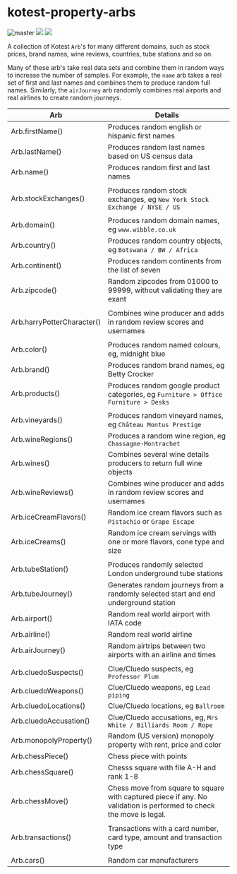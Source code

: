# kotest-property-arbs

![master](https://github.com/kotest/kotest-property-arbs/workflows/master/badge.svg)
[<img src="https://img.shields.io/maven-central/v/io.kotest.extensions/kotest-property-arbs.svg?label=latest%20release"/>](http://search.maven.org/#search%7Cga%7C1%7Choplite)
[<img src="https://img.shields.io/nexus/s/https/oss.sonatype.org/io.kotest.extensions/kotest-property-arbs.svg?label=latest%20snapshot&style=plastic"/>](https://oss.sonatype.org/content/repositories/snapshots/io.kotest.extensions/kotest-property-arbs)


A collection of Kotest `Arb`'s for many different domains, such as stock prices, brand names, wine reviews, countries, tube stations and so on.

Many of these arb's take real data sets and combine them in random ways to increase the number of samples. For example, the `name` arb takes a real set of first and last names and combines them to produce random full names. Similarly, the `airJourney` arb randomly combines real airports and real airlines to create random journeys.

| Arb  	| Details  	|
|---	|---	|
| Arb.firstName() | Produces random english or hispanic first names |
| Arb.lastName() | Produces random last names based on US census data |
| Arb.name() | Produces random first and last names |
|	|	|
| Arb.stockExchanges() | Produces random stock exchanges, eg `New York Stock Exchange / NYSE / US` |
|	|	|
| Arb.domain() | Produces random domain names, eg `www.wibble.co.uk` |
| Arb.country() | Produces random country objects, eg `Botswana / BW / Africa` |
| Arb.continent() | Produces random continents from the list of seven |
| Arb.zipcode() | Random zipcodes from 01000 to 99999, without validating they are exant |
|	|	|
| Arb.harryPotterCharacter() | Combines wine producer and adds in random review scores and usernames |
|	|	|
| Arb.color() | Produces random named colours, eg, midnight blue |
| Arb.brand() | Produces random brand names, eg Betty Crocker |
| Arb.products() | Produces random google product categories, eg `Furniture > Office Furniture > Desks` |
|	|	|
| Arb.vineyards()	| Produces random vineyard names, eg `Château Montus Prestige` |
| Arb.wineRegions()	| Produces a random wine region, eg `Chassagne-Montrachet` |
| Arb.wines() | Combines several wine details producers to return full wine objects |
| Arb.wineReviews()  | Combines wine producer and adds in random review scores and usernames |
| Arb.iceCreamFlavors() | Random ice cream flavors such as `Pistachio` or `Grape Escape` |
| Arb.iceCreams() | Random ice cream servings with one or more flavors, cone type and size |
|	|	|
| Arb.tubeStation() | Produces randomly selected London underground tube stations |
| Arb.tubeJourney() | Generates random journeys from a randomly selected start and end underground station |
| Arb.airport() | Random real world airport with IATA code |
| Arb.airline() | Random real world airline |
| Arb.airJourney() | Random airtrips between two airports with an airline and times |
| | |
| Arb.cluedoSuspects() | Clue/Cluedo suspects, eg `Professor Plum` |
| Arb.cluedoWeapons() | Clue/Cluedo weapons, eg `Lead piping` |
| Arb.cluedoLocations() | Clue/Cluedo locations, eg `Ballroom` |
| Arb.cluedoAccusation() | Clue/Cluedo accusations, eg, `Mrs White / Billiards Room / Rope` |
| Arb.monopolyProperty() | Random (US version) monopoly property with rent, price and color |
| Arb.chessPiece() | Chess piece with points |
| Arb.chessSquare() | Chesss square with file A-H and rank 1-8 |
| Arb.chessMove() | Chess move from square to square with captured piece if any. No validation is performed to check the move is legal. |
| | |
| Arb.transactions() | Transactions with a card number, card type, amount and transaction type |
| | |
| Arb.cars() | Random car manufacturers |
